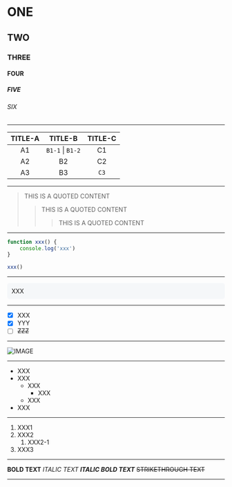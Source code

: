 <!-- TITLE -->

# ONE

## TWO

### THREE

#### FOUR

##### FIVE

###### SIX

---

<!-- TABLE -->

|  TITLE-A  |  TITLE-B   |  TITLE-C   |
| :--: | :--: | :--: |
|  A1   |  `B1-1` \| `B1-2`  |  C1   |
|  A2  |  B2   |  C2  |
|  A3   |  B3   |  `C3`   |

----

<!-- QUOTED CONTENT -->

> THIS IS A QUOTED CONTENT
>
> > THIS IS A QUOTED CONTENT
> >
> > > THIS IS A QUOTED CONTENT


----

<!-- CODE -->

```js
function xxx() {
	console.log('xxx')
}

xxx()
```
----

<!-- CODE -->

<div style="background: #f5f7f9;  padding: 10px; border-radius: 5px">XXX</div>

----

<!-- CHECKBOX -->

- [x] XXX
- [x] YYY
- [ ] ~~ZZZ~~

----

<!-- IMAGE -->


![IMAGE](https://avatars.githubusercontent.com/u/50434393?s=400&u=d795abf89250a2cfdbbe592c4fbc5776acc382cf&v=4 "IMAGE")

----


<!-- UNORDERED LIST -->

- XXX
- XXX
  - XXX
    - XXX
  - XXX
- XXX

----

<!-- ORDERED LIST -->

1. XXX1
2. XXX2
   1. XXX2-1
3. XXX3


----

<!-- FONT STYLE -->

**BOLD TEXT**
*ITALIC TEXT*
***ITALIC BOLD TEXT***
~~STRIKETHROUGH TEXT~~

----

